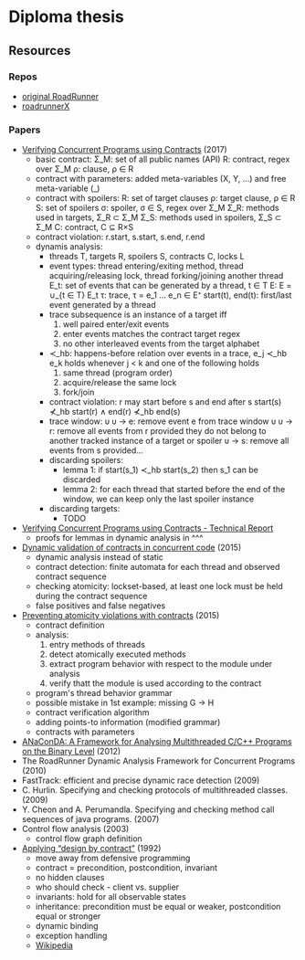 # Diploma thesis

## Resources

### Repos

* [original RoadRunner](https://github.com/stephenfreund/RoadRunner)
* [roadrunnerX](https://pajda.fit.vutbr.cz/jct/roadrunnerX)

### Papers

* [Verifying Concurrent Programs using Contracts](http://www.fit.vutbr.cz/~vojnar/Publications/icst17-contracts.pdf)
  (2017)
  * basic contract:
    Σ_M: set of all public names (API)
    R: contract, regex over Σ_M
    ρ: clause, ρ ∈ R
  * contract with parameters: added meta-variables (X, Y, ...) and free
    meta-variable (_)
  * contract with spoilers:
    R: set of target clauses
    ρ: target clause, ρ ∈ R
    S: set of spoilers
    σ: spoiler, σ ∈ S, regex over Σ_M
    Σ_R: methods used in targets, Σ_R ⊂ Σ_M
    Σ_S: methods used in spoilers, Σ_S ⊂ Σ_M
    C: contract, C ⊆ R×S
  * contract violation: r.start, s.start, s.end, r.end
  * dynamis analysis:
    * threads T, targets R, spoilers S, contracts C, locks L
    * event types: thread entering/exiting method, thread acquiring/releasing
      lock, thread forking/joining another thread
    E_t: set of events that can be generated by a thread, t ∈ T
    E: E = ∪_{t ∈ T} E_t
    τ: trace, τ = e_1 ... e_n ∈ E⁺
    start(t), end(t): first/last event generated by a thread
    * trace subsequence is an instance of a target iff
      1. well paired enter/exit events
      2. enter events matches the contract target regex
      3. no other interleaved events from the target alphabet
    * ≺\_hb: happens-before relation over events in a trace, e\_j ≺\_hb e\_k
      holds whenever j < k and one of the following holds
      1. same thread (program order)
      2. acquire/release the same lock
      3. fork/join
    * contract violation: r may start before s and end after s
      start(s) ⊀_hb start(r) ∧ end(r) ⊀_hb end(s)
    * trace window: υ
      υ → e: remove event e from trace window υ
      υ → r: remove all events from r provided they do not belong to another
      tracked instance of a target or spoiler
      υ → s: remove all events from s provided...
    * discarding spoilers:
      * lemma 1: if start(s\_1) ≺\_hb start(s\_2) then s\_1 can be discarded
      * lemma 2: for each thread that started before the end of the window, we
        can keep only the last spoiler instance
    * discarding targets:
      * TODO
* [Verifying Concurrent Programs using Contracts - Technical Report](http://www.fit.vutbr.cz/~vojnar/Publications/tr-contracts-16.pdf)
  * proofs for lemmas in dynamic analysis in ^^^
* [Dynamic validation of contracts in concurrent code](http://citeseerx.ist.psu.edu/viewdoc/download?doi=10.1.1.715.114&rep=rep1&type=pdf)
  (2015)
  * dynamic analysis instead of static
  * contract detection: finite automata for each thread and observed contract
    sequence
  * checking atomicity: lockset-based, at least one lock must be held during the
    contract sequence
  * false positives and false negatives
* [Preventing atomicity violations with contracts](https://docentes.fct.unl.pt/joao-lourenco/files/1505.02951v1-dsousa.pdf)
  (2015)
  * contract definition
  * analysis:
    1. entry methods of threads
    2. detect atomically executed methods
    3. extract program behavior with respect to the module under analysis
    4. verify thatt the module is used according to the contract
  * program's thread behavior grammar
  * possible mistake in 1st example: missing G -\> H
  * contract verification algorithm
  * adding points-to information (modified grammar)
  * contracts with parameters
* [ANaConDA: A Framework for Analysing Multithreaded C/C++ Programs on the Binary Level](http://dx.doi.org/10.1007/978-3-642-35632-2_5)
  (2012)
* The RoadRunner Dynamic Analysis Framework for Concurrent Programs (2010)
* FastTrack: efficient and precise dynamic race detection (2009)
* C. Hurlin. Specifying and checking protocols of multithreaded classes. (2009)
* Y. Cheon and A. Perumandla. Specifying and checking method call sequences of
  java programs. (2007)
* Control flow analysis (2003)
  * control flow graph definition
* [Applying “design by contract”](http://se.ethz.ch/~meyer/publications/computer/contract.pdf)
  (1992)
  * move away from defensive programming
  * contract = precondition, postcondition, invariant
  * no hidden clauses
  * who should check - client vs. supplier
  * invariants: hold for all observable states
  * inheritance: precondition must be equal or weaker, postcondition equal or
    stronger
  * dynamic binding
  * exception handling
  * [Wikipedia](https://en.wikipedia.org/wiki/Design_by_contract)
